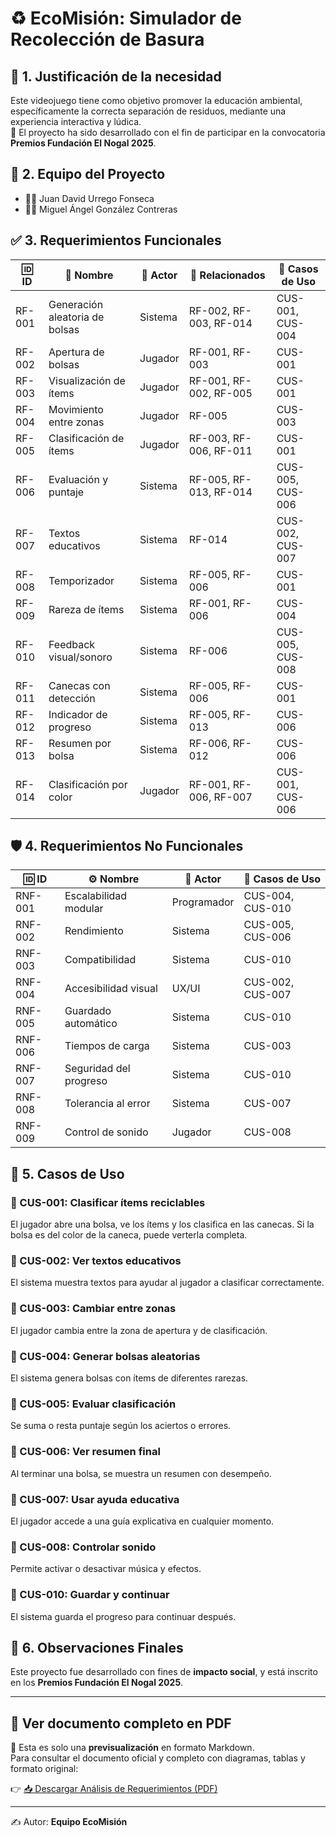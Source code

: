 # ♻️ EcoMisión: Simulador de Recolección de Basura

## 🧠 1. Justificación de la necesidad
Este videojuego tiene como objetivo promover la educación ambiental, específicamente la correcta separación de residuos, mediante una experiencia interactiva y lúdica.  
🎯 El proyecto ha sido desarrollado con el fin de participar en la convocatoria **Premios Fundación El Nogal 2025**.

## 👥 2. Equipo del Proyecto
- 👨‍💻 Juan David Urrego Fonseca
- 👨‍💻 Miguel Ángel González Contreras

## ✅ 3. Requerimientos Funcionales

| 🆔 ID | 📌 Nombre | 🧍 Actor | 🔗 Relacionados | 🧩 Casos de Uso |
|------|-----------|----------|----------------|-----------------|
| RF-001 | Generación aleatoria de bolsas | Sistema | RF-002, RF-003, RF-014 | CUS-001, CUS-004 |
| RF-002 | Apertura de bolsas | Jugador | RF-001, RF-003 | CUS-001 |
| RF-003 | Visualización de ítems | Jugador | RF-001, RF-002, RF-005 | CUS-001 |
| RF-004 | Movimiento entre zonas | Jugador | RF-005 | CUS-003 |
| RF-005 | Clasificación de ítems | Jugador | RF-003, RF-006, RF-011 | CUS-001 |
| RF-006 | Evaluación y puntaje | Sistema | RF-005, RF-013, RF-014 | CUS-005, CUS-006 |
| RF-007 | Textos educativos | Sistema | RF-014 | CUS-002, CUS-007 |
| RF-008 | Temporizador | Sistema | RF-005, RF-006 | CUS-001 |
| RF-009 | Rareza de ítems | Sistema | RF-001, RF-006 | CUS-004 |
| RF-010 | Feedback visual/sonoro | Sistema | RF-006 | CUS-005, CUS-008 |
| RF-011 | Canecas con detección | Sistema | RF-005, RF-006 | CUS-001 |
| RF-012 | Indicador de progreso | Sistema | RF-005, RF-013 | CUS-006 |
| RF-013 | Resumen por bolsa | Sistema | RF-006, RF-012 | CUS-006 |
| RF-014 | Clasificación por color | Jugador | RF-001, RF-006, RF-007 | CUS-001, CUS-006 |

## 🛡️ 4. Requerimientos No Funcionales

| 🆔 ID | ⚙️ Nombre | 🧍 Actor | 🧩 Casos de Uso |
|------|-----------|----------|----------------|
| RNF-001 | Escalabilidad modular | Programador | CUS-004, CUS-010 |
| RNF-002 | Rendimiento | Sistema | CUS-005, CUS-006 |
| RNF-003 | Compatibilidad | Sistema | CUS-010 |
| RNF-004 | Accesibilidad visual | UX/UI | CUS-002, CUS-007 |
| RNF-005 | Guardado automático | Sistema | CUS-010 |
| RNF-006 | Tiempos de carga | Sistema | CUS-003 |
| RNF-007 | Seguridad del progreso | Sistema | CUS-010 |
| RNF-008 | Tolerancia al error | Sistema | CUS-007 |
| RNF-009 | Control de sonido | Jugador | CUS-008 |

## 🧩 5. Casos de Uso

### 🔹 CUS-001: Clasificar ítems reciclables
El jugador abre una bolsa, ve los ítems y los clasifica en las canecas. Si la bolsa es del color de la caneca, puede verterla completa.

### 🔹 CUS-002: Ver textos educativos
El sistema muestra textos para ayudar al jugador a clasificar correctamente.

### 🔹 CUS-003: Cambiar entre zonas
El jugador cambia entre la zona de apertura y de clasificación.

### 🔹 CUS-004: Generar bolsas aleatorias
El sistema genera bolsas con ítems de diferentes rarezas.

### 🔹 CUS-005: Evaluar clasificación
Se suma o resta puntaje según los aciertos o errores.

### 🔹 CUS-006: Ver resumen final
Al terminar una bolsa, se muestra un resumen con desempeño.

### 🔹 CUS-007: Usar ayuda educativa
El jugador accede a una guía explicativa en cualquier momento.

### 🔹 CUS-008: Controlar sonido
Permite activar o desactivar música y efectos.

### 🔹 CUS-010: Guardar y continuar
El sistema guarda el progreso para continuar después.

## 📌 6. Observaciones Finales
Este proyecto fue desarrollado con fines de **impacto social**, y está inscrito en los **Premios Fundación El Nogal 2025**.

---

## 📄 Ver documento completo en PDF

📌 Esta es solo una **previsualización** en formato Markdown.  
Para consultar el documento oficial y completo con diagramas, tablas y formato original:

👉 [📥 Descargar Análisis de Requerimientos (PDF)](./F_Analisis_de_Requerimientos_V1,0_EcoMision.pdf)

---

✍️ Autor: **Equipo EcoMisión**
